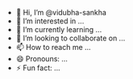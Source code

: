 - 👋 Hi, I’m @vidubha-sankha
- 👀 I’m interested in ...
- 🌱 I’m currently learning ...
- 💞️ I’m looking to collaborate on ...
- 📫 How to reach me ...
- 😄 Pronouns: ...
- ⚡ Fun fact: ...

<!---
vidubha-sankha/vidubha-sankha is a ✨ special ✨ repository because its `README.md` (this file) appears on your GitHub profile.
You can click the Preview link to take a look at your changes.
--->
